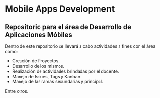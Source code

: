# Mobile Apps Development
## Repositorio para el área de Desarrollo de Aplicaciones Móbiles
Dentro de este repositorio se llevará a cabo actividades a fines con el área como:
- Creación de Proyectos.
- Desarrollo de los mismos.
- Realización de actividades brindadas por el docente.
- Manejo de Issues, Tags y Kanban
- Manejo de las ramas secundarias y principal.

Entre otros.

